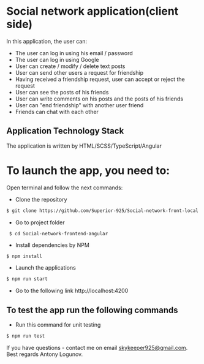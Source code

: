 #  Social network application(client side)

In this application, the user can:
- The user can log in using his email / password
- The user can log in using Google
- User can create / modify / delete text posts
- User can send other users a request for friendship
- Having received a friendship request, user can accept or reject the request
- User can see the posts of his friends
- User can write comments on his posts and the posts of his friends
- User can "end friendship" with another user friend
- Friends can chat with each other

## Application Technology Stack

The application is written by HTML/SCSS/TypeScript/Angular

# To launch the app, you need to:

 Open terminal and follow the next commands:
 
 - Clone the repository
 
  ```sh
  $ git clone https://github.com/Superior-925/Social-network-front-local.git
  ```

- Go to project folder

```sh
 $ cd Social-network-frontend-angular
  ```

- Install dependencies by NPM
 
 ```
 $ npm install
```

- Launch the applications
 
 ```sh
$ npm run start
```

- Go to the following link http://localhost:4200

## To test the app run the following commands

- Run this command for unit testing

```sh
$ npm run test
 ```

If you have questions - contact me on email skykeeper925@gmail.com. Best regards Antony Logunov.
